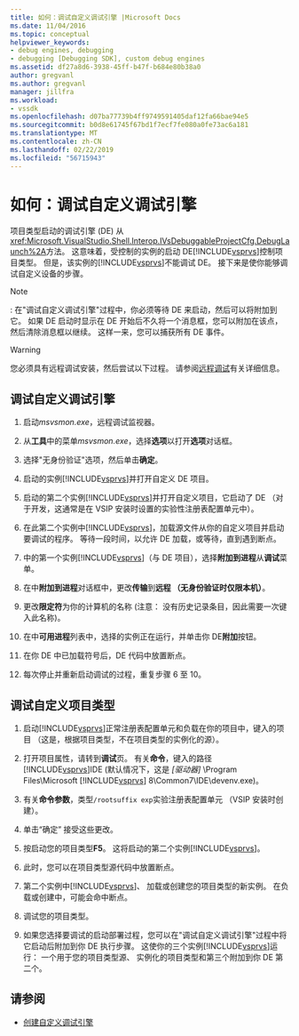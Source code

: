 ```yaml
---
title: 如何：调试自定义调试引擎 |Microsoft Docs
ms.date: 11/04/2016
ms.topic: conceptual
helpviewer_keywords:
- debug engines, debugging
- debugging [Debugging SDK], custom debug engines
ms.assetid: df27a8d6-3938-45ff-b47f-b684e80b38a0
author: gregvanl
ms.author: gregvanl
manager: jillfra
ms.workload:
- vssdk
ms.openlocfilehash: d07ba77739b4ff9749591405daf12fa66bae94e5
ms.sourcegitcommit: b0d8e61745f67bd1f7ecf7fe080a0fe73ac6a181
ms.translationtype: MT
ms.contentlocale: zh-CN
ms.lasthandoff: 02/22/2019
ms.locfileid: "56715943"
---
```

# <a name="how-to-debug-a-custom-debug-engine"></a>如何：调试自定义调试引擎
项目类型启动的调试引擎 (DE) 从<xref:Microsoft.VisualStudio.Shell.Interop.IVsDebuggableProjectCfg.DebugLaunch%2A>方法。 这意味着，受控制的实例的启动 DE[!INCLUDE[vsprvs](../../code-quality/includes/vsprvs_md.md)]控制项目类型。 但是，该实例的[!INCLUDE[vsprvs](../../code-quality/includes/vsprvs_md.md)]不能调试 DE。 接下来是使你能够调试自定义设备的步骤。

> [!NOTE]
>  :   在"调试自定义调试引擎"过程中，你必须等待 DE 来启动，然后可以将附加到它。 如果 DE 启动时显示在 DE 开始后不久将一个消息框，您可以附加在该点，然后清除消息框以继续。 这样一来，您可以捕获所有 DE 事件。

> [!WARNING]
>  您必须具有远程调试安装，然后尝试以下过程。 请参阅[远程调试](../../debugger/remote-debugging.md)有关详细信息。

## <a name="debug-a-custom-debug-engine"></a>调试自定义调试引擎

1. 启动*msvsmon.exe*，远程调试监视器。

2. 从**工具**中的菜单*msvsmon.exe*，选择**选项**以打开**选项**对话框。

3. 选择"无身份验证"选项，然后单击**确定**。

4. 启动的实例[!INCLUDE[vsprvs](../../code-quality/includes/vsprvs_md.md)]并打开自定义 DE 项目。

5. 启动的第二个实例[!INCLUDE[vsprvs](../../code-quality/includes/vsprvs_md.md)]并打开自定义项目，它启动了 DE （对于开发，这通常是在 VSIP 安装时设置的实验性注册表配置单元中）。

6. 在此第二个实例中[!INCLUDE[vsprvs](../../code-quality/includes/vsprvs_md.md)]，加载源文件从你的自定义项目并启动要调试的程序。 等待一段时间，以允许 DE 加载，或等待，直到遇到断点。

7. 中的第一个实例[!INCLUDE[vsprvs](../../code-quality/includes/vsprvs_md.md)]（与 DE 项目），选择**附加到进程**从**调试**菜单。

8. 在中**附加到进程**对话框中，更改**传输**到**远程 （无身份验证时仅限本机）**。

9. 更改**限定符**为你的计算机的名称 (注意： 没有历史记录条目，因此需要一次键入此名称)。

10. 在中**可用进程**列表中，选择的实例正在运行，并单击你 DE**附加**按钮。

11. 在你 DE 中已加载符号后，DE 代码中放置断点。

12. 每次停止并重新启动调试的过程，重复步骤 6 至 10。

## <a name="debug-a-custom-project-type"></a>调试自定义项目类型

1. 启动[!INCLUDE[vsprvs](../../code-quality/includes/vsprvs_md.md)]正常注册表配置单元和负载在你的项目中，键入的项目 （这是，根据项目类型，不在项目类型的实例化的源）。

2. 打开项目属性，请转到**调试**页。 有关**命令**，键入的路径[!INCLUDE[vsprvs](../../code-quality/includes/vsprvs_md.md)]IDE (默认情况下，这是 *[驱动器]* \Program Files\Microsoft [!INCLUDE[vsprvs](../../code-quality/includes/vsprvs_md.md)] 8\Common7\IDE\devenv.exe)。

3. 有关**命令参数**，类型`/rootsuffix exp`实验注册表配置单元 （VSIP 安装时创建）。

4. 单击“确定”  接受这些更改。

5. 按启动您的项目类型**F5**。 这将启动的第二个实例[!INCLUDE[vsprvs](../../code-quality/includes/vsprvs_md.md)]。

6. 此时，您可以在项目类型源代码中放置断点。

7. 第二个实例中[!INCLUDE[vsprvs](../../code-quality/includes/vsprvs_md.md)]、 加载或创建您的项目类型的新实例。 在负载或创建中，可能会命中断点。

8. 调试您的项目类型。

9. 如果您选择要调试的启动部署过程，您可以在"调试自定义调试引擎"过程中将它启动后附加到你 DE 执行步骤。 这使你的三个实例[!INCLUDE[vsprvs](../../code-quality/includes/vsprvs_md.md)]运行： 一个用于您的项目类型源、 实例化的项目类型和第三个附加到你 DE 第二个。

## <a name="see-also"></a>请参阅
- [创建自定义调试引擎](../../extensibility/debugger/creating-a-custom-debug-engine.md)